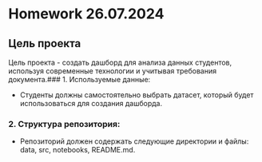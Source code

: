 # Homework 26.07.2024

## Цель проекта

Цель проекта - создать дашборд для анализа данных студентов, используя современные технологии и учитывая требования документа.### 1. Используемые данные:
* Студенты должны самостоятельно выбрать датасет, который будет использоваться для создания дашборда.
### 2. Структура репозитория:
* Репозиторий должен содержать следующие директории и файлы: data, src, notebooks, README.md.
